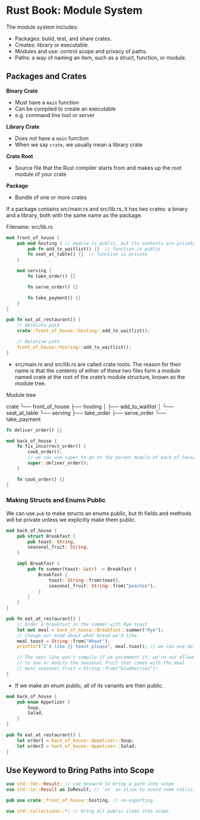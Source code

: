 # Rust Book: Module System

The module system includes:

- Packages: build, test, and share crates.
- Creates: library or executable.
- Modules and use: control scope and privacy of paths.
- Paths: a way of naming an item, such as a struct, function, or module.

## Packages and Crates

**Binary Crate**
- Must have a `main` function
- Can be compiled to create an executable
- e.g. command line tool or server

**Library Crate**
- Does not have a `main` function
- When we say `crate`, we usually mean a library crate

**Crate Root**
- Source file that the Rust compiler starts from and makes up the root module of your crate

**Package**
- Bundle of one or more crates

If a package contains src/main.rs and src/lib.rs, it has two crates: a binary and a library, both with the same name as the package.

Filename: src/lib.rs

```rust
mod front_of_house {
    pub mod hosting { // module is public, but its contents are private
        pub fn add_to_waitlist() {}  // function is public
        fn seat_at_table() {}  // function is private
    }

    mod serving {
        fn take_order() {}

        fn serve_order() {}

        fn take_payment() {}
    }
}

pub fn eat_at_restaurant() {
    // Absolute path
    crate::front_of_house::hosting::add_to_waitlist();

    // Relative path
    front_of_house::hosting::add_to_waitlist();
}
```


 - src/main.rs and src/lib.rs are called crate roots. The reason for their name is that the contents of either of these two files form a module named crate at the root of the crate’s module structure, known as the module tree.

Module tree

crate
 └── front_of_house
     ├── hosting
     │   ├── add_to_waitlist
     │   └── seat_at_table
     └── serving
         ├── take_order
         ├── serve_order
         └── take_payment



```rust
fn deliver_order() {}

mod back_of_house {
    fn fix_incorrect_order() {
        cook_order();
        // we can use super to go to the parent module of back_of_house
        super::deliver_order(); 
    }

    fn cook_order() {}
}
```

### Making Structs and Enums Public
We can use `pub` to make structs an enums public, but th fields and methods will be private unless we explicitly make them public.


```rust
mod back_of_house {
    pub struct Breakfast {
        pub toast: String,
        seasonal_fruit: String,
    }

    impl Breakfast {
        pub fn summer(toast: &str) -> Breakfast {
            Breakfast {
                toast: String::from(toast),
                seasonal_fruit: String::from("peaches"),
            }
        }
    }
}

pub fn eat_at_restaurant() {
    // Order a breakfast in the summer with Rye toast
    let mut meal = back_of_house::Breakfast::summer("Rye");
    // Change our mind about what bread we'd like
    meal.toast = String::from("Wheat");
    println!("I'd like {} toast please", meal.toast); // we can use dot notation because field is public

    // The next line won't compile if we uncomment it; we're not allowed
    // to see or modify the seasonal fruit that comes with the meal
    // meal.seasonal_fruit = String::from("blueberries");
}
```

- If we make an enum public, all of its variants are then public.

```rust
mod back_of_house {
    pub enum Appetizer {
        Soup,
        Salad,
    }
}

pub fn eat_at_restaurant() {
    let order1 = back_of_house::Appetizer::Soup;
    let order2 = back_of_house::Appetizer::Salad;
}
```

## Use Keyword to Bring Paths into Scope

```rust
use std::fmt::Result; // use keyword to bring a path into scope
use std::io::Result as IoResult; // `as` as alias to avoid name collisions

pub use crate::front_of_house::hosting; // re-exporting

use std::collections::*; // bring all public items into scope
```